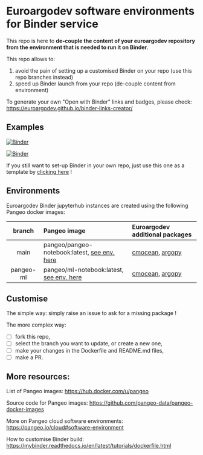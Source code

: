 # Euroargodev software environments for Binder service

This repo is here to **de-couple the content of your euroargodev repository from the environment that is needed to run it on Binder**.

This repo allows to:
1. avoid the pain of setting up a customised Binder on your repo (use this repo branches instead)
2. speed up Binder launch from your repo (de-couple content from environment)

To generate your own "Open with Binder" links and badges, please check: https://euroargodev.github.io/binder-links-creator/

## Examples

[![Binder](https://img.shields.io/static/v1.svg?logo=Jupyter&label=Binder&message=Open+argopy+demo&color=blue)](https://mybinder.org/v2/gh/euroargodev/binder-sandbox/main?urlpath=git-pull%3Frepo%3Dhttps%253A%252F%252Fgithub.com%252Feuroargodev%252Fargopy%26urlpath%3Dlab%252Ftree%252Fargopy%252Fdocs%252Ftryit.ipynb%26branch%3Dmaster)

[![Binder](https://img.shields.io/static/v1.svg?logo=Jupyter&label=Binder&message=Open+OSnet+demo&color=blue)](https://mybinder.org/v2/gh/euroargodev/binder-sandbox/pangeo-ml?urlpath=git-pull%3Frepo%3Dhttps%253A%252F%252Fgithub.com%252Feuroargodev%252FOSnet-GulfStream%26urlpath%3Dlab%252Ftree%252FOSnet-GulfStream%252Fdocs%252Fdemo-predictions.ipynb%26branch%3Dbinder)

If you still want to set-up Binder in your own repo, just use this one as a template by [clicking here](https://github.com/euroargodev/binder-sandbox/generate) !

## Environments
Euroargodev Binder jupyterhub instances are created using the following Pangeo docker images:

| branch | Pangeo image | Euroargodev additional packages |
|:---------:|:-------|:-------|
| main | pangeo/pangeo-notebook:latest, [see env. here](https://github.com/pangeo-data/pangeo-docker-images/tree/master/pangeo-notebook/environment.yml) | [cmocean](https://matplotlib.org/cmocean/), [argopy](https://argopy.readthedocs.io/en/latest/)
| pangeo-ml | pangeo/ml-notebook:latest, [see env. here](https://github.com/pangeo-data/pangeo-docker-images/tree/master/ml-notebook/environment.yml) | [cmocean](https://matplotlib.org/cmocean/), [argopy](https://argopy.readthedocs.io/en/latest/)

## Customise 

The simple way: simply raise an issue to ask for a missing package !

The more complex way:
- [ ] fork this repo,
- [ ] select the branch you want to update, or create a new one, 
- [ ] make your changes in the Dockerfile and README.md files, 
- [ ] make a PR.

## More resources:
List of Pangeo images: https://hub.docker.com/u/pangeo

Source code for Pangeo images: https://github.com/pangeo-data/pangeo-docker-images

More on Pangeo cloud software environments: https://pangeo.io/cloud#software-environment

How to customise Binder build: https://mybinder.readthedocs.io/en/latest/tutorials/dockerfile.html